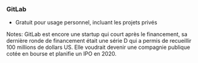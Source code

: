 ### GitLab

* Gratuit pour usage personnel, incluant les projets privés

Notes:
GitLab est encore une startup qui court après le financement, sa dernière ronde de financement était une série D qui a permis de recueillir 100 millions de dollars US. Elle voudrait devenir une compagnie publique cotée en bourse et planifie un IPO en 2020.